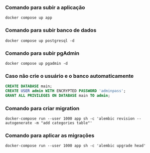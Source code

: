 ### Comando para subir a aplicação

```
docker compose up app
```

### Comando para subir banco de dados

```
docker compose up postgresql -d

```

### Comando para subir pgAdmin

```
docker compose up pgadmin -d
```

### Caso não crie o usuário e o banco automaticamente


```sql
CREATE DATABASE main;
CREATE USER admin WITH ENCRYPTED PASSWORD 'adminpass';
GRANT ALL PRIVILEGES ON DATABASE main TO admin;
```

### Comando para criar migration

```
docker-compose run --user 1000 app sh -c 'alembic revision --autogenerate -m "add categories table"'
```

### Comando para aplicar as migrações

```
docker-compose run --user 1000 app sh -c 'alembic upgrade head'
```